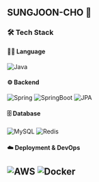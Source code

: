 ## SUNGJOON-CHO 👋


### 🛠️ Tech Stack  

#### 👨‍💻 Language
![Java](https://img.shields.io/badge/Java-007396.svg?style=flat-square&logo=OpenJDK&logoColor=white)

#### ⚙️ Backend
![Spring](https://img.shields.io/badge/Spring-6DB33F.svg?style=flat-square&logo=Spring&logoColor=white)
![SpringBoot](https://img.shields.io/badge/SpringBoot-6DB33F.svg?style=flat-square&logo=Spring-Boot&logoColor=white)
![JPA](https://img.shields.io/badge/JPA-59666C.svg?style=flat-square&logo=Hibernate&logoColor=white)

#### 🗄️ Database
![MySQL](https://img.shields.io/badge/MySQL-4479A1.svg?style=flat-square&logo=MySQL&logoColor=white)
![Redis](https://img.shields.io/badge/Redis-DC382D.svg?style=flat-square&logo=Redis&logoColor=white)

#### ☁️ Deployment & DevOps
![AWS](https://img.shields.io/badge/AWS-232F3E.svg?style=flat-square&logo=Amazon-AWS&logoColor=white)
![Docker](https://img.shields.io/badge/Docker-2496ED.svg?style=flat-square&logo=Docker&logoColor=white)
---






<!--
**abedcsj/abedcsj** is a ✨ _special_ ✨ repository because its `README.md` (this file) appears on your GitHub profile.

Here are some ideas to get you started:

- 🔭 I’m currently working on ...
- 🌱 I’m currently learning ...
- 👯 I’m looking to collaborate on ...
- 🤔 I’m looking for help with ...
- 💬 Ask me about ...
- 📫 How to reach me: ...
- 😄 Pronouns: ...
- ⚡ Fun fact: ...
-->
